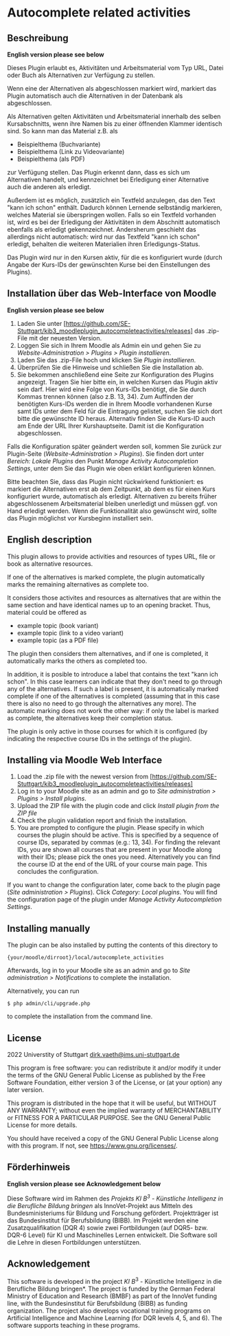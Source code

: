 # Autocomplete related activities #

## Beschreibung
**English version please see below**

Dieses Plugin erlaubt es, Aktivitäten und Arbeitsmaterial vom Typ URL, Datei oder Buch als Alternativen zur Verfügung zu stellen. 

Wenn eine der Alternativen als abgeschlossen markiert wird, markiert das Plugin automatisch auch die Alternativen in der Datenbank als abgeschlossen. 

Als Alternativen gelten Aktivitäten und Arbeitsmaterial innerhalb des selben Kursabschnitts, wenn ihre Namen  bis zu einer öffnenden Klammer identisch sind. So kann man das Material z.B. als 

* Beispielthema (Buchvariante)
* Beispielthema (Link zu Videovariante)
* Beispielthema (als PDF)

zur Verfügung stellen. Das Plugin erkennt dann, dass es sich um Alternativen handelt, und kennzeichnet bei Erledigung einer Alternative auch die anderen als erledigt. 

Außerdem ist es möglich, zusätzlich ein Textfeld anzulegen, das den Text "kann ich schon" enthält. Dadurch können Lernende selbständig markieren, welches Material sie überspringen wollen. Falls so ein Textfeld vorhanden ist, wird es bei der Erledigung der Aktivitäten in dem Abschnitt automatisch ebenfalls als erledigt gekennzeichnet. Andersherum geschieht das allerdings nicht automatisch: wird nur das Textfeld "kann ich schon" erledigt, behalten die weiteren Materialien ihren Erledigungs-Status. 

Das Plugin wird nur in den Kursen aktiv, für die es konfiguriert wurde (durch Angabe der Kurs-IDs der gewünschten Kurse bei den Einstellungen des Plugins).

## Installation über das Web-Interface von Moodle
**English version please see below**

1. Laden Sie unter [https://github.com/SE-Stuttgart/kib3_moodleplugin_autocompleteactivities/releases] das .zip-File mit der neuesten Version.
2. Loggen Sie sich in Ihrem Moodle als Admin ein und gehen Sie zu _Website-Administration > Plugins > Plugin installieren_. 
3. Laden Sie das .zip-File hoch und klicken Sie _Plugin installieren_.
4. Überprüfen Sie die Hinweise und schließen Sie die Installation ab.
5. Sie bekommen anschließend eine Seite zur Konfiguration des Plugins angezeigt. Tragen Sie hier bitte ein, in welchen Kursen das Plugin aktiv sein darf. Hier wird eine Folge von Kurs-IDs benötigt, die Sie durch Kommas trennen können (also z.B. 13, 34). Zum Auffinden der benötigten Kurs-IDs werden die in Ihrem Moodle vorhandenen Kurse samt IDs unter dem Feld für die Eintragung gelistet, suchen Sie sich dort bitte die gewünschte ID heraus. Alternativ finden Sie die Kurs-ID auch am Ende der URL Ihrer Kurshauptseite. Damit ist die Konfiguration abgeschlossen.

Falls die Konfiguration später geändert werden soll, kommen Sie zurück zur Plugin-Seite (_Website-Administration > Plugins_). Sie finden dort unter _Bereich: Lokale Plugins_ den Punkt _Manage Activity Autocompletion Settings_, unter dem Sie das Plugin wie oben erklärt konfigurieren können.

Bitte beachten Sie, dass das Plugin nicht rückwirkend funktioniert: es markiert die Alternativen erst ab dem Zeitpunkt, ab dem es für einen Kurs konfiguriert wurde, automatisch als erledigt. Alternativen zu bereits früher abgeschlossenem Arbeitsmaterial bleiben unerledigt und müssen ggf. von Hand erledigt werden. Wenn die Funktionalität also gewünscht wird, sollte das Plugin möglichst vor Kursbeginn installiert sein.

 
## English description

This plugin allows to provide activities and resources of types URL, file or book as alternative resources. 

If one of the alternatives is marked complete, the plugin automatically marks the remaining alternatives as complete too. 

It considers those activites and resources as alternatives that are within the same section and have identical names up to an opening bracket. Thus, material could be offered as

* example topic (book variant)
* example topic (link to a video variant)
* example topic (as a PDF file)

The plugin then considers them alternatives, and if one is completed, it automatically marks the others as completed too. 

In addition, it is posible to introduce a label that contains the text "kann ich schon". In this case learners can indicate that they don't need to go through any of the alternatives. If such a label is present, it is automatically marked complete if one of the alternatives is completed (assuming that in this case there is also no need to go through the alternatives any more). The automatic marking does not work the other way: if only the label is marked as complete, the alternatives keep their completion status. 

The plugin is only active in those courses for which it is configured (by indicating the respective course IDs in the settings of the plugin).

## Installing via Moodle Web Interface

1. Load the .zip file with the newest version from [https://github.com/SE-Stuttgart/kib3_moodleplugin_autocompleteactivities/releases] 
2. Log in to your Moodle site as an admin and go to _Site administration >
   Plugins > Install plugins_.
3. Upload the ZIP file with the plugin code and click _Install plugin from the ZIP file_
4. Check the plugin validation report and finish the installation.
5. You are prompted to configure the plugin. Please specify in which courses the plugin should be active. This is specified by a sequence of course IDs, separated by commas (e.g.: 13, 34). For finding the relevant IDs, you are shown all courses that are present in your Moodle along with their IDs; please pick the ones you need. Alternatively you can find the course ID at the end of the URL of your course main page. This concludes the configuration.

If you want to change the configuration later, come back to the plugin page (_Site administration > Plugins_). Click _Category: Local plugins_. You will find the configuration page of the plugin under _Manage Activity Autocompletion Settings_.

## Installing manually ##

The plugin can be also installed by putting the contents of this directory to

    {your/moodle/dirroot}/local/autocomplete_activities

Afterwards, log in to your Moodle site as an admin and go to _Site administration >
Notifications_ to complete the installation.

Alternatively, you can run

    $ php admin/cli/upgrade.php

to complete the installation from the command line.

## License ##

2022 Universtity of Stuttgart <dirk.vaeth@ims.uni-stuttgart.de>

This program is free software: you can redistribute it and/or modify it under
the terms of the GNU General Public License as published by the Free Software
Foundation, either version 3 of the License, or (at your option) any later
version.

This program is distributed in the hope that it will be useful, but WITHOUT ANY
WARRANTY; without even the implied warranty of MERCHANTABILITY or FITNESS FOR A
PARTICULAR PURPOSE.  See the GNU General Public License for more details.

You should have received a copy of the GNU General Public License along with
this program.  If not, see <https://www.gnu.org/licenses/>.

## Förderhinweis
**English version please see Acknowledgement below**

Diese Software wird im Rahmen des *Projekts $KI$ $B^3$ -  Künstliche Intelligenz in die Berufliche Bildung bringen* als InnoVet-Projekt aus Mitteln des Bundesministeriums für Bildung und Forschung gefördert. Projektträger ist das Bundesinstitut für Berufsbildung (BIBB). Im Projekt werden eine Zusatzqualifikation (DQR 4) sowie zwei Fortbildungen (auf DQR5- bzw. DQR-6 Level) für KI und Maschinelles Lernen entwickelt. Die Software soll die Lehre in diesen Fortbildungen unterstützen.

## Acknowledgement
This software is developed in the project $KI$ $B^3$ -  Künstliche Intelligenz in die Berufliche Bildung bringen*. The project is funded by the German Federal Ministry of Education and Research (BMBF) as part of the InnoVet funding line, with the Bundesinstitut für Berufsbildung (BIBB) as funding organization. The project also develops vocational training programs on Artificial Intelligence and Machine Learning (for DQR levels 4, 5, and 6). The software supports teaching in these programs. 